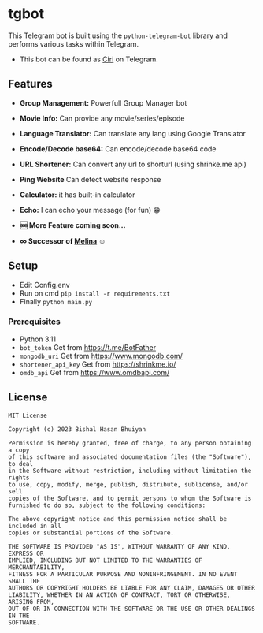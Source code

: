 # tgbot
This Telegram bot is built using the `python-telegram-bot` library and performs various tasks within Telegram.

- This bot can be found as [Ciri](https://t.me/MissCiri_bot) on Telegram.

## Features
- **Group Management:** Powerfull Group Manager bot
- **Movie Info:** Can provide any movie/series/episode
- **Language Translator:** Can translate any lang using Google Translator
- **Encode/Decode base64:** Can encode/decode base64 code
- **URL Shortener:** Can convert any url to shorturl (using shrinke.me api)
- **Ping Website** Can detect website response
- **Calculator:** it has built-in calculator
- **Echo:** I can echo your message (for fun) 😁

- **🆘 More Feature coming soon...**
- **∞ Successor of [Melina](https://t.me/YmlzaGFsbot) ☺**

## Setup
- Edit Config.env
- Run on cmd `pip install -r requirements.txt`
- Finally `python main.py`

### Prerequisites
- Python 3.11
- `bot_token` Get from https://t.me/BotFather
- `mongodb_uri` Get from https://www.mongodb.com/
- `shortener_api_key` Get from https://shrinkme.io/
- `omdb_api` Get from https://www.omdbapi.com/

## License
```
MIT License

Copyright (c) 2023 Bishal Hasan Bhuiyan

Permission is hereby granted, free of charge, to any person obtaining a copy
of this software and associated documentation files (the "Software"), to deal
in the Software without restriction, including without limitation the rights
to use, copy, modify, merge, publish, distribute, sublicense, and/or sell
copies of the Software, and to permit persons to whom the Software is
furnished to do so, subject to the following conditions:

The above copyright notice and this permission notice shall be included in all
copies or substantial portions of the Software.

THE SOFTWARE IS PROVIDED "AS IS", WITHOUT WARRANTY OF ANY KIND, EXPRESS OR
IMPLIED, INCLUDING BUT NOT LIMITED TO THE WARRANTIES OF MERCHANTABILITY,
FITNESS FOR A PARTICULAR PURPOSE AND NONINFRINGEMENT. IN NO EVENT SHALL THE
AUTHORS OR COPYRIGHT HOLDERS BE LIABLE FOR ANY CLAIM, DAMAGES OR OTHER
LIABILITY, WHETHER IN AN ACTION OF CONTRACT, TORT OR OTHERWISE, ARISING FROM,
OUT OF OR IN CONNECTION WITH THE SOFTWARE OR THE USE OR OTHER DEALINGS IN THE
SOFTWARE.

```